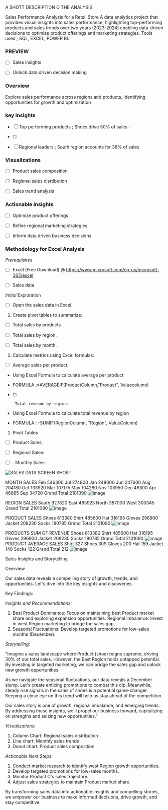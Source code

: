 A SHOTT DESCRIPTION O THE ANALYSIS

Sales Performance Analysis for a Retail Store
A data analytics project that provides visual insights
into sales performance, highlighting top-performing products
and sales trends over two years (2023-2024)
enabling data-driven decisions to optimize product offerings
and marketing strategies.
Tools used ; SQL, EXCEL, POWER BI.


### PREVIEW


- [ ] Sales insights

- [ ]  Unlock data driven decision making

 ###  Overview
 Explore sales performance across regions and products, identifying opportunities for growth and optimization 

###    key Insights 


- [ ] Top performing products ; Shoes drive 50% of sales -
- [ ] 
- [ ] Regional leaders ;  South region accounts for 38% of sales 

 
###  Visualizations   

- [ ]   Product sales composition 

- [ ]  Regional sales disrtibution 

- [ ]  Sales trend analysis 

### Actionable Insights

- [ ]  Optimize product offerings

- [ ]  Refine regional marketing strategies 

- [ ]  Inform data driven business decisions 



 

### Methodology for  Excel Analysis

_Prerequisites_
- [ ]  Excel (Free Download) @ https://www.microsoft.com/en-us/microsoft-365/excel 

- [ ]  Sales data

_Initial_ Exploration

- [ ]  Open the sales data in Excel.

1.  Create pivot tables to summarize:

    

- [ ]  Total sales by products

     

- [ ]  Total sales by region.

   

- [ ]   Total sales by month.

1.   Calculate metrics using Excel formulas:

   

 

- [ ]  Average sales per product.

 

-  Using Excel Formula to calculate average per product

-  FORMULA ;=AVERAGEIF(ProductColumn,"Product", Valuecolumn)

- [ ]      Total revenue by region.

- Using Excel Formula to calculate total revenue by region

- FORMULA :  -SUMIF(RegionColumn, "Region", ValueColumn)


1.  Pivot Tables

- [ ]  Product Sales:

- [ ]  Regional Sales:

- [ ] . Monthly Sales:


![SALES DATA SCREEN SHORT](https://github.com/user-attachments/assets/2ca73242-2f52-490a-a023-869de0ce439f)



MONTH	SALES
Feb	546300
Jul	274800
Jan	248000
Jun	247600
Aug	204180
Oct	133920
Mar	107175
May	104280
Nov	103950
Dec	49300
Apr	46865
Sep	34720
Grand Total	2101090
![image](https://github.com/user-attachments/assets/e314e36f-c9a5-44b3-ace4-02693f2d546e)


REGION	SALES
South	927820
East	485925
North	387000
West	300345
Grand Total	2101090
![image](https://github.com/user-attachments/assets/c8690790-7732-4afd-9ffe-3c414f7d58ae)

PRODUCT	SALES
Shoes	613380
Shirt	485600
Hat	316195
Gloves	296900
Jacket	208230
Socks	180785
Grand Total	2101090
![image](https://github.com/user-attachments/assets/5a1cec21-070d-456a-b435-0eaa948c5c67)

PRODUCTS	SUM OF REVENUE
Shoes	613380
Shirt	485600
Hat	316195
Gloves	296900
Jacket	208230
Socks	180785
Grand Total	2101090
![image](https://github.com/user-attachments/assets/b525a291-119d-40e4-86e2-f33d8341a9df)
PRODUCT	AVERAGE SALES
Shirt	327
Shoes	309
Gloves	200
Hat	159
Jacket	140
Socks	122
Grand Total	212
![image](https://github.com/user-attachments/assets/ce741760-9853-4185-a4a3-816bbd1a1e42)



Sales Insights and Storytelling

Overview


Our sales data reveals a compelling story of growth, trends, and opportunities. Let's dive into the key insights and discoveries.

Key Findings:

*Insights and Recommendations:*

1. Best Product Dominance: Focus on maintaining best Product market share and exploring expansion opportunities.
   Regional Imbalance: Invest in west Region marketing to bridge the sales gap.
3. Seasonal Fluctuations: Develop targeted promotions for low-sales months (December).

*Storytelling:*

"Imagine a sales landscape where Product (shoe) reigns supreme, driving 30% of our total sales. However, the East Region holds untapped potential. By investing in targeted marketing, we can bridge the sales gap and unlock new growth opportunities.

As we navigate the seasonal fluctuations, our data reveals a December slump. Let's create enticing promotions to combat this dip. Meanwhile,  steady rise signals in the sales of shoes is a potential game-changer. Keeping a close eye on this trend will help us stay ahead of the competition.

Our sales story is one of growth, regional imbalance, and emerging trends. By addressing these insights, we'll propel our business forward, capitalizing on strengths and seizing new opportunities."

*Visualizations:*


1. Column Chart: Regional sales distribution
2. Line chart: Monthly sales trends
3. Donut chart: Product sales composition

*Actionable Next Steps:*

1. Conduct market research to identify west Region growth opportunities.
2. Develop targeted promotions for low-sales months.
3. Monitor Product C's sales trajectory.
4. Adjust sales strategies to maintain Product market share.

By transforming sales data into actionable insights and compelling stories, we empower our business to make informed decisions, drive growth, and stay competitive.
